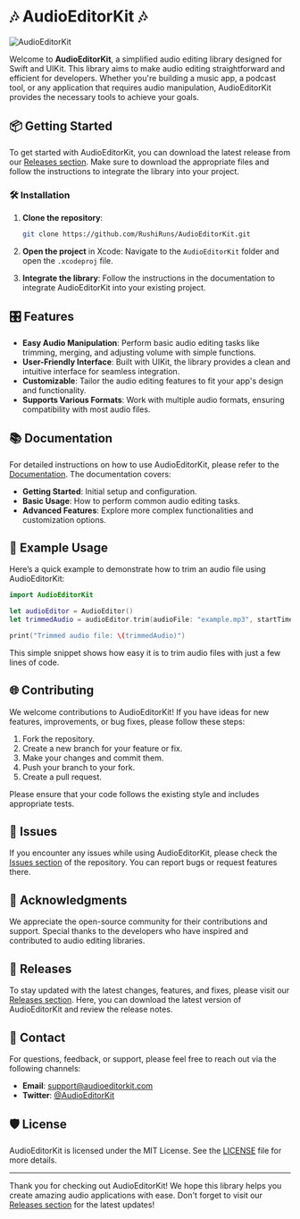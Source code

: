 # 🎶 AudioEditorKit 🎶

![AudioEditorKit](https://img.shields.io/badge/AudioEditorKit-Swift%20%2B%20UIKit-brightgreen)

Welcome to **AudioEditorKit**, a simplified audio editing library designed for Swift and UIKit. This library aims to make audio editing straightforward and efficient for developers. Whether you're building a music app, a podcast tool, or any application that requires audio manipulation, AudioEditorKit provides the necessary tools to achieve your goals.

## 📦 Getting Started

To get started with AudioEditorKit, you can download the latest release from our [Releases section](https://github.com/RushiRuns/AudioEditorKit/releases). Make sure to download the appropriate files and follow the instructions to integrate the library into your project.

### 🛠 Installation

1. **Clone the repository**:
   ```bash
   git clone https://github.com/RushiRuns/AudioEditorKit.git
   ```
   
2. **Open the project** in Xcode:
   Navigate to the `AudioEditorKit` folder and open the `.xcodeproj` file.

3. **Integrate the library**:
   Follow the instructions in the documentation to integrate AudioEditorKit into your existing project.

## 🎛 Features

- **Easy Audio Manipulation**: Perform basic audio editing tasks like trimming, merging, and adjusting volume with simple functions.
- **User-Friendly Interface**: Built with UIKit, the library provides a clean and intuitive interface for seamless integration.
- **Customizable**: Tailor the audio editing features to fit your app's design and functionality.
- **Supports Various Formats**: Work with multiple audio formats, ensuring compatibility with most audio files.

## 📚 Documentation

For detailed instructions on how to use AudioEditorKit, please refer to the [Documentation](https://github.com/RushiRuns/AudioEditorKit/wiki). The documentation covers:

- **Getting Started**: Initial setup and configuration.
- **Basic Usage**: How to perform common audio editing tasks.
- **Advanced Features**: Explore more complex functionalities and customization options.

## 🎨 Example Usage

Here’s a quick example to demonstrate how to trim an audio file using AudioEditorKit:

```swift
import AudioEditorKit

let audioEditor = AudioEditor()
let trimmedAudio = audioEditor.trim(audioFile: "example.mp3", startTime: 10, endTime: 30)

print("Trimmed audio file: \(trimmedAudio)")
```

This simple snippet shows how easy it is to trim audio files with just a few lines of code.

## 🌐 Contributing

We welcome contributions to AudioEditorKit! If you have ideas for new features, improvements, or bug fixes, please follow these steps:

1. Fork the repository.
2. Create a new branch for your feature or fix.
3. Make your changes and commit them.
4. Push your branch to your fork.
5. Create a pull request.

Please ensure that your code follows the existing style and includes appropriate tests.

## 🐞 Issues

If you encounter any issues while using AudioEditorKit, please check the [Issues section](https://github.com/RushiRuns/AudioEditorKit/issues) of the repository. You can report bugs or request features there. 

## 🌟 Acknowledgments

We appreciate the open-source community for their contributions and support. Special thanks to the developers who have inspired and contributed to audio editing libraries.

## 📅 Releases

To stay updated with the latest changes, features, and fixes, please visit our [Releases section](https://github.com/RushiRuns/AudioEditorKit/releases). Here, you can download the latest version of AudioEditorKit and review the release notes.

## 📧 Contact

For questions, feedback, or support, please feel free to reach out via the following channels:

- **Email**: support@audioeditorkit.com
- **Twitter**: [@AudioEditorKit](https://twitter.com/AudioEditorKit)

## 🛡 License

AudioEditorKit is licensed under the MIT License. See the [LICENSE](LICENSE) file for more details.

---

Thank you for checking out AudioEditorKit! We hope this library helps you create amazing audio applications with ease. Don't forget to visit our [Releases section](https://github.com/RushiRuns/AudioEditorKit/releases) for the latest updates!
